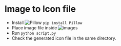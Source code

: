 # Image to Icon file

- Install ![Pillow](https://pillow.readthedocs.io/en/stable/) ```pip install Pillow```
- Place image file inside ![images](https://github.com/tariqkhan051/FreestyleTools/tree/main/image-to-icon/images)
- Run ```python script.py```
- Check the generated icon file in the same directory.
